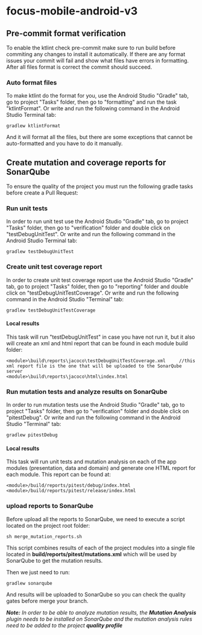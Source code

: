 # focus-mobile-android-v3

## Pre-commit format verification
To enable the ktlint check pre-commit make sure to run build before commiting any changes to install it automatically.
If there are any format issues your commit will fail and show what files have errors in formatting.
After all files format is correct the commit should succeed.

### Auto format files
To make ktlint do the format for you, use the Android Studio "Gradle" tab, go to project "Tasks" folder, then go to "formatting" and run the task "ktlintFormat".
Or write and run the following command in the Android Studio Terminal tab:

    gradlew ktlintFormat

And it will format all the files, but there are some exceptions that cannot be auto-formatted and you have to do it manually.

## Create mutation and coverage reports for SonarQube
To ensure the quality of the project you must run the following gradle tasks before create a Pull Request:

### Run unit tests
In order to run unit test use the Android Studio "Gradle" tab, go to project "Tasks" folder, then go to "verification" folder and double click on "testDebugUnitTest".
Or write and run the following command in the Android Studio Terminal tab:

    gradlew testDebugUnitTest

### Create unit test coverage report
In order to create unit test coverage report use the Android Studio "Gradle" tab, go to project "Tasks" folder, then go to "reporting" folder and double click on "testDebugUnitTestCoverage".
Or write and run the following command in the Android Studio "Terminal" tab:

    gradlew testDebugUnitTestCoverage

#### Local results

This task will run "testDebugUnitTest" in case you have not run it, but it also will create an xml and html report that can be found in each module build folder:

    <module>\build\reports\jacoco\testDebugUnitTestCoverage.xml     //this xml report file is the one that will be uploaded to the SonarQube server
    <module>\build\reports\jacoco\html\index.html

### Run mutation tests and analyze results on SonarQube
In order to run mutation tests use the Android Studio "Gradle" tab, go to project "Tasks" folder, then go to "verification" folder and double click on "pitestDebug".
Or write and run the following command in the Android Studio "Terminal" tab:

    gradlew pitestDebug

#### Local results

This task will run unit tests and mutation analysis on each of the app modules (presentation, data and domain) and generate one HTML report for each module. This report can be found at:

    <module>/build/reports/pitest/debug/index.html
	<module>/build/reports/pitest/release/index.html

### upload reports to SonarQube
Before upload all the reports to SonarQube, we need to execute a script located on the project root folder:

    sh merge_mutation_reports.sh

This script combines results of each of the project modules into a single file located in **build/reports/pitest/mutations.xml** which will be used by SonarQube to get the mutation results.

Then we just need to run:

    gradlew sonarqube

And results will be uploaded to SonarQube so you can check the quality gates before merge your branch.

***Note:** In order to be able to analyze mutation results, the **Mutation Analysis** plugin needs to be installed on SonarQube and the mutation analysis rules need to be added to the project **quality profile***